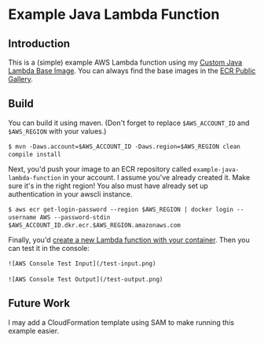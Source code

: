 # Example Java Lambda Function

## Introduction

This is a (simple) example AWS Lambda function using my [Custom Java Lambda Base Image](https://github.com/aleph0io/aws-lambda-java-base-images). You can always find the base images in the [ECR Public Gallery](https://gallery.ecr.aws/aleph0io/lambda/java).

## Build

You can build it using maven. (Don't forget to replace `$AWS_ACCOUNT_ID` and `$AWS_REGION` with your values.)

    $ mvn -Daws.account=$AWS_ACCOUNT_ID -Daws.region=$AWS_REGION clean compile install

Next, you'd push your image to an ECR repository called `example-java-lambda-function` in your account. I assume you've already created it. Make sure it's in the right region! You also must have already set up authentication in your awscli instance.

    $ aws ecr get-login-password --region $AWS_REGION | docker login --username AWS --password-stdin $AWS_ACCOUNT_ID.dkr.ecr.$AWS_REGION.amazonaws.com

Finally, you'd [create a new Lambda function with your container](https://docs.aws.amazon.com/lambda/latest/dg/gettingstarted-images.html). Then you can test it in the console:

    ![AWS Console Test Input](/test-input.png)

    ![AWS Console Test Output](/test-output.png)

## Future Work

I may add a CloudFormation template using SAM to make running this example easier.